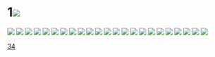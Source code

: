 # 1![](../img/33/00000001.jpg)
![](../img/33/00000002.jpg)
![](../img/33/00000003.jpg)
![](../img/33/00000004.jpg)
![](../img/33/00000005.jpg)
![](../img/33/00000006.jpg)
![](../img/33/00000007.jpg)
![](../img/33/00000008.jpg)
![](../img/33/00000009.jpg)
![](../img/33/00000010.jpg)
![](../img/33/00000011.jpg)
![](../img/33/00000012.jpg)
![](../img/33/00000013.jpg)
![](../img/33/00000014.jpg)
![](../img/33/00000015.jpg)
![](../img/33/00000016.jpg)
![](../img/33/00000017.jpg)
![](../img/33/00000018.jpg)
![](../img/33/00000019.jpg)
![](../img/33/00000020.jpg)
![](../img/33/00000021.jpg)
![](../img/33/00000022.jpg)
![](../img/33/00000023.jpg)
![](../img/33/00000024.jpg)

[34](../dir/34.md)
